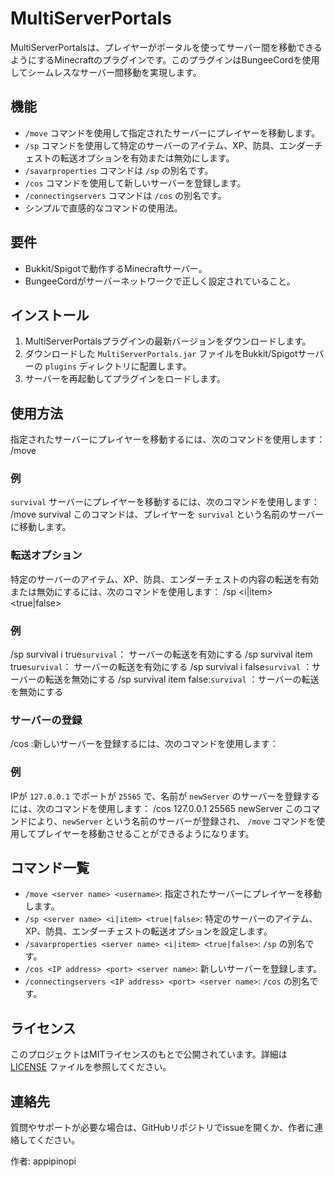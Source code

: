 # MultiServerPortals
MultiServerPortalsは、プレイヤーがポータルを使ってサーバー間を移動できるようにするMinecraftのプラグインです。このプラグインはBungeeCordを使用してシームレスなサーバー間移動を実現します。

## 機能
- `/move` コマンドを使用して指定されたサーバーにプレイヤーを移動します。
- `/sp` コマンドを使用して特定のサーバーのアイテム、XP、防具、エンダーチェストの転送オプションを有効または無効にします。
- `/savarproperties` コマンドは `/sp` の別名です。
- `/cos` コマンドを使用して新しいサーバーを登録します。
- `/connectingservers` コマンドは `/cos` の別名です。
- シンプルで直感的なコマンドの使用法。

## 要件
- Bukkit/Spigotで動作するMinecraftサーバー。
- BungeeCordがサーバーネットワークで正しく設定されていること。

## インストール
1. MultiServerPortalsプラグインの最新バージョンをダウンロードします。
2. ダウンロードした `MultiServerPortals.jar` ファイルをBukkit/Spigotサーバーの `plugins` ディレクトリに配置します。
3. サーバーを再起動してプラグインをロードします。

## 使用方法
指定されたサーバーにプレイヤーを移動するには、次のコマンドを使用します：
/move <server name> <username>

### 例
`survival` サーバーにプレイヤーを移動するには、次のコマンドを使用します：
/move survival
このコマンドは、プレイヤーを `survival` という名前のサーバーに移動します。

### 転送オプション
特定のサーバーのアイテム、XP、防具、エンダーチェストの内容の転送を有効または無効にするには、次のコマンドを使用します：
/sp <server name> <i|item> <true|false>

### 例
/sp survival i true`survival`： サーバーの転送を有効にする
/sp survival item true`survival`： サーバーの転送を有効にする
/sp survival i false`survival` ：サーバーの転送を無効にする
/sp survival item false:`survival` ：サーバーの転送を無効にする

### サーバーの登録
/cos <IP address> <port> <server name>:新しいサーバーを登録するには、次のコマンドを使用します：

### 例
IPが `127.0.0.1` でポートが `25565` で、名前が `newServer` のサーバーを登録するには、次のコマンドを使用します：
/cos 127.0.0.1 25565 newServer
このコマンドにより、`newServer` という名前のサーバーが登録され、 `/move` コマンドを使用してプレイヤーを移動させることができるようになります。

## コマンド一覧
- `/move <server name> <username>`: 指定されたサーバーにプレイヤーを移動します。
- `/sp <server name> <i|item> <true|false>`: 特定のサーバーのアイテム、XP、防具、エンダーチェストの転送オプションを設定します。
- `/savarproperties <server name> <i|item> <true|false>`: `/sp` の別名です。
- `/cos <IP address> <port> <server name>`: 新しいサーバーを登録します。
- `/connectingservers <IP address> <port> <server name>`: `/cos` の別名です。

## ライセンス
このプロジェクトはMITライセンスのもとで公開されています。詳細は [LICENSE](LICENSE) ファイルを参照してください。

## 連絡先
質問やサポートが必要な場合は、GitHubリポジトリでissueを開くか、作者に連絡してください。

作者: appipinopi
